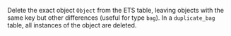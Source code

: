 Delete the exact object `Object` from the ETS table, leaving objects with the
same key but other differences (useful for type `bag`). In a `duplicate_bag`
table, all instances of the object are deleted.
